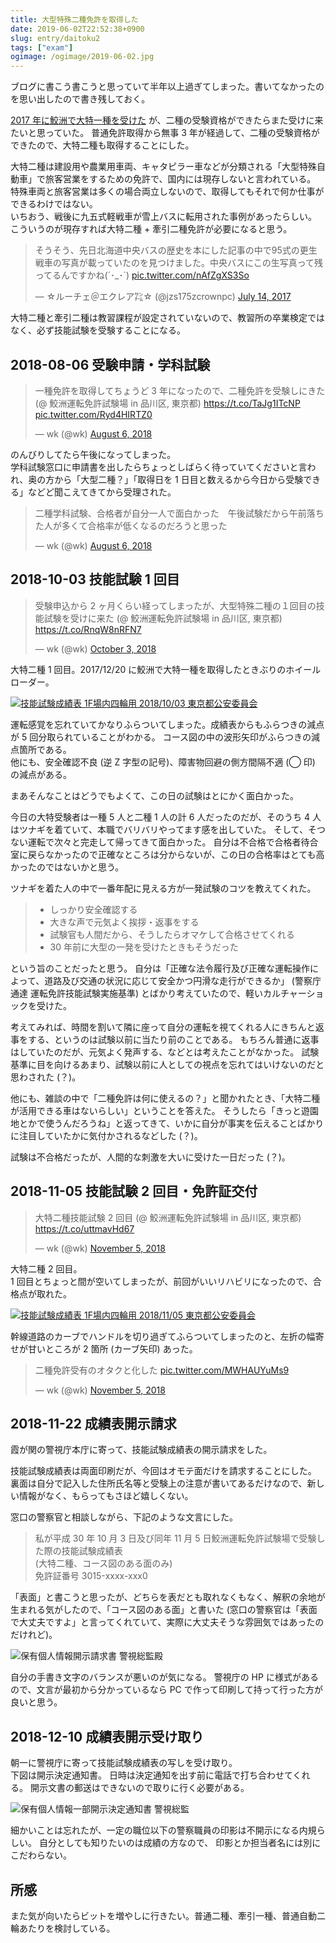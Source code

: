 ```yaml
---
title: 大型特殊二種免許を取得した
date: 2019-06-02T22:52:38+0900
slug: entry/daitoku2
tags: ["exam"]
ogimage: /ogimage/2019-06-02.jpg
---
```


ブログに書こう書こうと思っていて半年以上過ぎてしまった。書いてなかったのを思い出したので書き残しておく。  

[2017 年に鮫洲で大特一種を受けた](/entry/daitoku-samezu/) が、二種の受験資格ができたらまた受けに来たいと思っていた。
普通免許取得から無事 3 年が経過して、二種の受験資格ができたので、大特二種も取得することにした。  

大特二種は建設用や農業用車両、キャタピラー車などが分類される「大型特殊自動車」で旅客営業をするための免許で、国内には現存しないと言われている。
特殊車両と旅客営業は多くの場合両立しないので、取得してもそれで何か仕事ができるわけではない。  
いちおう、戦後に九五式軽戦車が雪上バスに転用された事例があったらしい。
こういうのが現存すれば大特二種 + 牽引二種免許が必要になると思う。

<blockquote class="twitter-tweet" data-conversation="none" data-lang="en"><p lang="ja" dir="ltr">そうそう、先日北海道中央バスの歴史を本にした記事の中で95式の更生戦車の写真が載っていたのを見つけました。中央バスにこの生写真って残ってるんですかね(´･_･`) <a href="https://t.co/nAfZgXS3So">pic.twitter.com/nAfZgXS3So</a></p>&mdash; ☆ルーチェ＠エクレア㌠☆ (@jzs175zcrownpc) <a href="https://twitter.com/jzs175zcrownpc/status/885708986640506880?ref_src=twsrc%5Etfw">July 14, 2017</a></blockquote>

大特二種と牽引二種は教習課程が設定されていないので、教習所の卒業検定ではなく、必ず技能試験を受験することになる。

## 2018-08-06 受験申請・学科試験

<blockquote class="twitter-tweet" data-lang="en"><p lang="ja" dir="ltr">一種免許を取得してちょうど 3 年になったので、二種免許を受験しにきた (@ 鮫洲運転免許試験場 in 品川区, 東京都) <a href="https://t.co/TaJg1ITcNP">https://t.co/TaJg1ITcNP</a> <a href="https://t.co/Ryd4HIRTZ0">pic.twitter.com/Ryd4HIRTZ0</a></p>&mdash; wk (@wk) <a href="https://twitter.com/wk/status/1026298477083418624?ref_src=twsrc%5Etfw">August 6, 2018</a></blockquote>

のんびりしてたら午後になってしまった。  
学科試験窓口に申請書を出したらちょっとしばらく待っていてくださいと言われ、奥の方から「大型二種？」「取得日を 1 日目と数えるから今日から受験できる」などど聞こえてきてから受理された。  

<blockquote class="twitter-tweet" data-lang="en"><p lang="ja" dir="ltr">二種学科試験、合格者が自分一人で面白かった　午後試験だから午前落ちた人が多くて合格率が低くなるのだろうと思った</p>&mdash; wk (@wk) <a href="https://twitter.com/wk/status/1026344905503694848?ref_src=twsrc%5Etfw">August 6, 2018</a></blockquote>

## 2018-10-03 技能試験 1 回目

<blockquote class="twitter-tweet" data-cards="hidden" data-lang="en"><p lang="ja" dir="ltr">受験申込から 2 ヶ月くらい経ってしまったが、大型特殊二種の１回目の技能試験を受けに来た (@ 鮫洲運転免許試験場 in 品川区, 東京都) <a href="https://t.co/RnqW8nRFN7">https://t.co/RnqW8nRFN7</a></p>&mdash; wk (@wk) <a href="https://twitter.com/wk/status/1047332237723750405?ref_src=twsrc%5Etfw">October 3, 2018</a></blockquote>

大特二種 1 回目。2017/12/20 に鮫洲で大特一種を取得したときぶりのホイールローダー。  

[![技能試験成績表 1F場内四輪用 2018/10/03 東京都公安委員会](./0828_002.PNG)](./0828_002.PNG)

運転感覚を忘れていてかなりふらついてしまった。成績表からもふらつきの減点が 5 回分取られていることがわかる。
コース図の中の波形矢印がふらつきの減点箇所である。  
他にも、安全確認不良 (逆 Z 字型の記号)、障害物回避の側方間隔不適 (◯ 印) の減点がある。

まあそんなことはどうでもよくて、この日の試験はとにかく面白かった。

今日の大特受験者は一種 5 人と二種 1 人の計 6 人だったのだが、そのうち 4 人はツナギを着ていて、本職でバリバリやってます感を出していた。
そして、そつない運転で次々と完走して帰ってきて面白かった。
自分は不合格で合格者待合室に戻らなかったので正確なところは分からないが、この日の合格率はとても高かったのではないかと思う。

ツナギを着た人の中で一番年配に見える方が一発試験のコツを教えてくれた。

> - しっかり安全確認する
> - 大きな声で元気よく挨拶・返事をする
> - 試験官も人間だから、そうしたらオマケして合格させてくれる
> - 30 年前に大型の一発を受けたときもそうだった

という旨のことだったと思う。
自分は「正確な法令履行及び正確な運転操作によって、道路及び交通の状況に応じて安全かつ円滑な走行ができるか」
(警察庁通達 運転免許技能試験実施基準) とばかり考えていたので、軽いカルチャーショックを受けた。

考えてみれば、時間を割いて隣に座って自分の運転を視てくれる人にきちんと返事をする、というのは試験以前に当たり前のことである。
もちろん普通に返事はしていたのだが、元気よく発声する、などとは考えたことがなかった。
試験基準に目を向けるあまり、試験以前に人としての視点を忘れてはいけないのだと思わされた (？)。

他にも、雑談の中で「二種免許は何に使えるの？」と聞かれたとき、「大特二種が活用できる車はないらしい」ということを答えた。
そうしたら「きっと遊園地とかで使うんだろうね」と返ってきて、いかに自分が事実を伝えることばかりに注目していたかに気付かされるなどした (？)。

試験は不合格だったが、人間的な刺激を大いに受けた一日だった (？)。

## 2018-11-05 技能試験 2 回目・免許証交付

<blockquote class="twitter-tweet" data-lang="en"><p lang="ja" dir="ltr">大特二種技能試験 2 回目 (@ 鮫洲運転免許試験場 in 品川区, 東京都) <a href="https://t.co/uttmavHd67">https://t.co/uttmavHd67</a></p>&mdash; wk (@wk) <a href="https://twitter.com/wk/status/1059239196085440513?ref_src=twsrc%5Etfw">November 5, 2018</a></blockquote>

大特二種 2 回目。  
1 回目とちょっと間が空いてしまったが、前回がいいリハビリになったので、合格点が取れた。

[![技能試験成績表 1F場内四輪用 2018/11/05 東京都公安委員会](./0828_001.PNG)](./0828_001.PNG)

幹線道路のカーブでハンドルを切り過ぎてふらついてしまったのと、左折の幅寄せが甘いところが 2 箇所 (カーブ矢印) あった。

<blockquote class="twitter-tweet" data-lang="en"><p lang="ja" dir="ltr">二種免許受有のオタクと化した <a href="https://t.co/MWHAUYuMs9">pic.twitter.com/MWHAUYuMs9</a></p>&mdash; wk (@wk) <a href="https://twitter.com/wk/status/1059267102211682305?ref_src=twsrc%5Etfw">November 5, 2018</a></blockquote>

## 2018-11-22 成績表開示請求

霞が関の警視庁本庁に寄って、技能試験成績表の開示請求をした。  

技能試験成績表は両面印刷だが、今回はオモテ面だけを請求することにした。
裏面は自分で記入した住所氏名等と受験上の注意が書いてあるだけなので、新しい情報がなく、もらってもさほど嬉しくない。  

窓口の警察官と相談しながら、下記のような文言にした。

> 私が平成 30 年 10 月 3 日及び同年 11 月 5 日鮫洲運転免許試験場で受験した際の技能試験成績表  
\(大特二種、コース図のある面のみ\)  
免許証番号 3015-xxxx-xxx0

「表面」と書こうと思ったが、どちらを表だとも取れなくもなく、解釈の余地が生まれる気がしたので、「コース図のある面」と書いた
\(窓口の警察官は「表面で大丈夫ですよ」と言ってくれていて、実際に大丈夫そうな雰囲気ではあったのだけれど\)。

![保有個人情報開示請求書 警視総監殿](./2018-11-22.jpg)

自分の手書き文字のバランスが悪いのが気になる。
警視庁の HP に様式があるので、文言が最初から分かっているなら PC で作って印刷して持って行った方が良いと思う。

## 2018-12-10 成績表開示受け取り

朝一に警視庁に寄って技能試験成績表の写しを受け取り。  
下図は開示決定通知書。
日時は決定通知を出す前に電話で打ち合わせてくれる。
開示文書の郵送はできないので取りに行く必要がある。

![保有個人情報一部開示決定通知書 警視総監](./2018-12-06.jpg)

細かいことは忘れたが、一定の職位以下の警察職員の印影は不開示になる内規らしい。
自分としても知りたいのは成績の方なので、 印影とか担当者名には別にこだわらない。

## 所感

また気が向いたらビットを増やしに行きたい。普通二種、牽引一種、普通自動二輪あたりを検討している。
